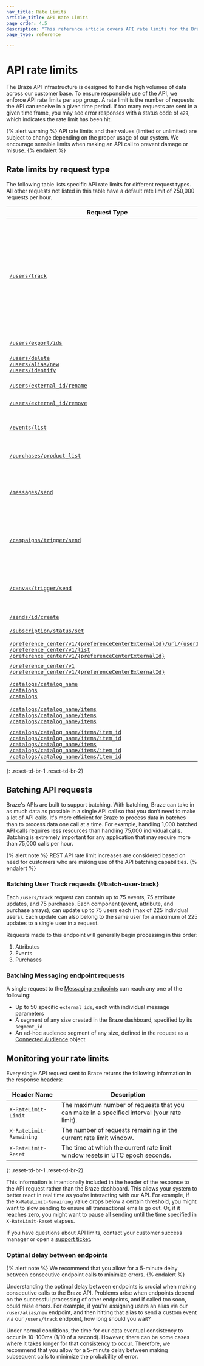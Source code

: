 ```yaml
---
nav_title: Rate Limits
article_title: API Rate Limits
page_order: 4.5
description: "This reference article covers API rate limits for the Braze API infrastructure."
page_type: reference

---
```


# API rate limits

The Braze API infrastructure is designed to handle high volumes of data across our customer base. To ensure responsible use of the API, we enforce API rate limits per app group. A rate limit is the number of requests the API can receive in a given time period. If too many requests are sent in a given time frame, you may see error responses with a status code of `429`, which indicates the rate limit has been hit.

{% alert warning %}
API rate limits and their values (limited or unlimited) are subject to change depending on the proper usage of our system. We encourage sensible limits when making an API call to prevent damage or misuse.
{% endalert %}

## Rate limits by request type

The following table lists specific API rate limits for different request types. All other requests not listed in this table have a default rate limit of 250,000 requests per hour.

| Request Type | Default API Rate Limit |
| --- | --- |
| [`/users/track`][10] | **Requests:** 50,000 requests per minute. This limit can be increased upon request. Reach out to your customer success manager for more information.<br><br>**Batching:** 75 events, 75 purchases, and 75 attributes per API request. See [Batching User Track requests](#batch-user-track) for more. |
| [`/users/export/ids`][11] | 2,500 requests per minute. |
| [`/users/delete`][12]<br>[`/users/alias/new`][13]<br>[`/users/identify`][14] | 20,000 requests per minute, shared between the endpoints. |
| [`/users/external_id/rename`][20] | 1,000 requests per minute. |
| [`/users/external_id/remove`][21] | 1,000 requests per minute. |
| [`/events/list`][15] | 1,000 requests per hour, shared with the `/purchases/product_list` endpoint. |
| [`/purchases/product_list`][16] | 1,000 requests per hour, shared with the `/events/list` endpoint. |
| [`/messages/send`][17] | 250 requests per minute when specifying a segment or Connected Audience. Otherwise, 250,000 requests per hour. |
| [`/campaigns/trigger/send`][17.1] | 250 requests per minute when specifying a segment or Connected Audience. Otherwise, 250,000 requests per hour. |
| [`/canvas/trigger/send`][17.2] | 250 requests per minute when specifying a segment or Connected Audience. Otherwise, 250,000 requests per hour. |
| [`/sends/id/create`][18] | 100 requests per day. |
| [`/subscription/status/set`][19] | 5,000 requests per minute. |
| [`/preference_center/v1/{preferenceCenterExternalId}/url/{userId}`][26]<br>[`/preference_center/v1/list`][27]<br>[`/preference_center/v1/{preferenceCenterExternalId}`][28] | 1,000 requests per minute, per app group. |
| [`/preference_center/v1`][29]<br>[`/preference_center/v1/{preferenceCenterExternalId}`][30] | 10 requests per minute, per app group. |
| [`/catalogs/catalog_name`][31]<br>[`/catalogs`][32]<br>[`/catalogs`][33] | 5 requests per minute shared between the endpoints. |
| [`/catalogs/catalog_name/items`][34]<br>[`/catalogs/catalog_name/items`][35]<br>[`/catalogs/catalog_name/items`][36] | 100 requests per minute shared between the endpoints. |
| [`/catalogs/catalog_name/items/item_id`][37]<br>[`/catalogs/catalog_name/items/item_id`][38]<br>[`/catalogs/catalog_name/items`][39]<br>[`/catalogs/catalog_name/items/item_id`][40]<br>[`/catalogs/catalog_name/items/item_id`][41] | 50 requests per minute shared between the endpoints. |
{: .reset-td-br-1 .reset-td-br-2}
<!--
| [`GET: /scim/v2/Users/YOUR_ID_HERE`][22] | 5,000 requests per day, per company, shared with the `/scim/v2/Users/YOUR_ID_HERE` PUT, DELETE and `/scim/v2/Users` POST endpoints. |
| [`PUT: /scim/v2/Users/YOUR_ID_HERE`][25] | 5,000 requests per day, per company, shared with the `/scim/v2/Users/YOUR_ID_HERE` GET, DELETE and `/scim/v2/Users` POST endpoints. |
| [`DELETE: /scim/v2/Users/YOUR_ID_HERE`][24] | 5,000 requests per day, per company, shared with the `/scim/v2/Users/YOUR_ID_HERE` PUT, GET and `/scim/v2/Users` POST endpoints. |
| [`POST: /scim/v2/Users/`][23] | 5,000 requests per day, per company, shared with the `/scim/v2/Users/YOUR_ID_HERE` PUT, GET, and DELETE endpoints. |
--->

## Batching API requests

Braze's APIs are built to support batching. With batching, Braze can take in as much data as possible in a single API call so that you don’t need to make a lot of API calls. It's more efficient for Braze to process data in batches than to process data one call at a time. For example, handling 1,000 batched API calls requires less resources than handling 75,000 individual calls. Batching is extremely important for any application that may require more than 75,000 calls per hour.

{% alert note %}
REST API rate limit increases are considered based on need for customers who are making use of the API batching capabilities.
{% endalert %}

### Batching User Track requests {#batch-user-track}

Each `/users/track` request can contain up to 75 events, 75 attribute updates, and 75 purchases. Each component (event, attribute, and purchase arrays), can update up to 75 users each (max of 225 individual users). Each update can also belong to the same user for a maximum of 225 updates to a single user in a request.

Requests made to this endpoint will generally begin processing in this order: 

1. Attributes
2. Events
3. Purchases

### Batching Messaging endpoint requests

A single request to the [Messaging endpoints][1] can reach any one of the following:

- Up to 50 specific `external_ids`, each with individual message parameters
- A segment of any size created in the Braze dashboard, specified by its `segment_id`
- An ad-hoc audience segment of any size, defined in the request as a [Connected Audience][2] object

## Monitoring your rate limits

Every single API request sent to Braze returns the following information in the response headers:

Header Name             | Description
----------------------- | -----------------------
`X-RateLimit-Limit`     | The maximum number of requests that you can make in a specified interval (your rate limit).
`X-RateLimit-Remaining` | The number of requests remaining in the current rate limit window.
`X-RateLimit-Reset`     | The time at which the current rate limit window resets in UTC epoch seconds.
{: .reset-td-br-1 .reset-td-br-2}

This information is intentionally included in the header of the response to the API request rather than the Braze dashboard. This allows your system to better react in real time as you're interacting with our API. For example, if the `X-RateLimit-Remaining` value drops below a certain threshold, you might want to slow sending to ensure all transactional emails go out. Or, if it reaches zero, you might want to pause all sending until the time specified in `X-RateLimit-Reset` elapses.

If you have questions about API limits, contact your customer success manager or open a [support ticket][support].

### Optimal delay between endpoints

{% alert note %}
We recommend that you allow for a 5-minute delay between consecutive endpoint calls to minimize errors.
{% endalert %}

Understanding the optimal delay between endpoints is crucial when making consecutive calls to the Braze API. Problems arise when endpoints depend on the successful processing of other endpoints, and if called too soon, could raise errors. For example, if you're assigning users an alias via our `/user/alias/new` endpoint, and then hitting that alias to send a custom event via our `/users/track` endpoint, how long should you wait?

Under normal conditions, the time for our data eventual consistency to occur is 10–100ms (1/10 of a second). However, there can be some cases where it takes longer for that consistency to occur. Therefore, we recommend that you allow for a 5-minute delay between making subsequent calls to minimize the probability of error.

[1]: {{site.baseurl}}/api/endpoints/messaging/
[2]: {{site.baseurl}}/api/objects_filters/connected_audience/
[support]: {{site.baseurl}}/braze_support/

[10]: {{site.baseurl}}/api/endpoints/user_data/post_user_track/
[11]: {{site.baseurl}}/api/endpoints/export/user_data/post_users_identifier/
[12]: {{site.baseurl}}/api/endpoints/user_data/post_user_delete/
[13]: {{site.baseurl}}/api/endpoints/user_data/post_user_alias/
[14]: {{site.baseurl}}/api/endpoints/user_data/post_user_identify/
[15]: {{site.baseurl}}/api/endpoints/export/custom_events/get_custom_events/
[16]: {{site.baseurl}}/api/endpoints/export/purchases/get_list_product_id/
[17]: {{site.baseurl}}/api/endpoints/messaging/send_messages/post_send_messages/
[17.1]: {{site.baseurl}}/api/endpoints/messaging/send_messages/post_send_triggered_campaigns/
[17.2]: {{site.baseurl}}/api/endpoints/messaging/send_messages/post_send_triggered_canvases/
[18]: {{site.baseurl}}/api/endpoints/messaging/send_messages/post_create_send_ids/
[19]: {{site.baseurl}}/api/endpoints/subscription_groups/post_update_user_subscription_group_status/
[20]: {{site.baseurl}}/api/endpoints/user_data/external_id_migration/post_external_ids_rename/
[21]: {{site.baseurl}}/api/endpoints/user_data/external_id_migration/post_external_ids_remove/
[22]: {{site.baseurl}}/scim/get/
[23]: {{site.baseurl}}/scim/post/
[24]: {{site.baseurl}}/scim/delete/
[25]: {{site.baseurl}}/scim/put
[26]: {{site.baseurl}}/api/endpoints/preference_center/get_create_url_preference_center/
[27]: {{site.baseurl}}/api/endpoints/preference_center/get_list_preference_center/
[28]: {{site.baseurl}}/api/endpoints/preference_center/get_view_details_preference_center/
[29]: {{site.baseurl}}/api/endpoints/preference_center/post_create_preference_center/
[30]: {{site.baseurl}}/api/endpoints/preference_center/put_update_preference_center/
[31]: {{site.baseurl}}/api/endpoints/catalogs/synchronous_catalogs/delete_catalog/
[32]: {{site.baseurl}}/api/endpoints/catalogs/synchronous_catalogs/get_list_catalogs/
[33]: {{site.baseurl}}/api/endpoints/catalogs/synchronous_catalogs/post_create_catalog/
[34]: {{site.baseurl}}/api/endpoints/catalogs/catalog_items/asynchronous/delete_catalog_items_bulk/
[35]: {{site.baseurl}}/api/endpoints/catalogs/catalog_items/asynchronous/patch_catalog_items_bulk/
[36]: {{site.baseurl}}/api/endpoints/catalogs/catalog_items/asynchronous/post_create_catalog_items_bulk/
[37]: {{site.baseurl}}/api/endpoints/catalogs/catalog_items/synchronous/delete_catalog_item/
[38]: {{site.baseurl}}/api/endpoints/catalogs/catalog_items/synchronous/get_catalog_item_details/
[39]: {{site.baseurl}}/api/endpoints/catalogs/catalog_items/synchronous/get_catalog_items_details_bulk/
[40]: {{site.baseurl}}/api/endpoints/catalogs/catalog_items/synchronous/patch_catalog_item/
[41]: {{site.baseurl}}/api/endpoints/catalogs/catalog_items/synchronous/post_create_catalog_item/